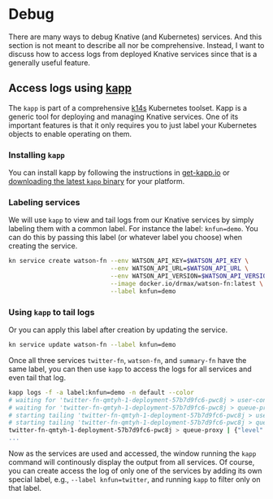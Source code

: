 # Debug

There are many ways to debug Knative (and Kubernetes) services. And this section is not meant to describe all nor be comprehensive. Instead, I want to discuss how to access logs from deployed Knative services since that is a generally useful feature.

## Access logs using [kapp](https://get-kapp.io/)

The `kapp` is part of a comprehensive [k14s](https://k14s.io/) Kubernetes toolset. Kapp is a generic tool for deploying and managing Knative services. One of its important features is that it only requires you to just label your Kubernetes objects to enable operating on them.

### Installing `kapp`

You can install kapp by following the instructions in [get-kapp.io](https://get-kapp.io/) or [downloading the latest `kapp` binary](https://github.com/k14s/kapp/releases) for your platform.

### Labeling services

We will use `kapp` to view and tail logs from our Knative services by simply labeling them with a common label. For instance the label: `knfun=demo`. You can do this by passing this label (or whatever label you choose) when creating the service.

```bash
kn service create watson-fn --env WATSON_API_KEY=$WATSON_API_KEY \
							--env WATSON_API_URL=$WATSON_API_URL \
							--env WATSON_API_VERSION=$WATSON_API_VERSION \
							--image docker.io/drmax/watson-fn:latest \
							--label knfun=demo
```


### Using `kapp` to tail logs

Or you can apply this label after creation by updating the service.

```bash
kn service update watson-fn --label knfun=demo
```

Once all three services `twitter-fn`, `watson-fn`, and `summary-fn` have the same label, you can then use `kapp` to access the logs for all services and even tail that log.

```bash
kapp logs -f -a label:knfun=demo -n default --color
# waiting for 'twitter-fn-qmtyh-1-deployment-57b7d9fc6-pwc8j > user-container' logs to become available...
# waiting for 'twitter-fn-qmtyh-1-deployment-57b7d9fc6-pwc8j > queue-proxy' logs to become available...
# starting tailing 'twitter-fn-qmtyh-1-deployment-57b7d9fc6-pwc8j > user-container' logs
# starting tailing 'twitter-fn-qmtyh-1-deployment-57b7d9fc6-pwc8j > queue-proxy' logs
twitter-fn-qmtyh-1-deployment-57b7d9fc6-pwc8j > queue-proxy | {"level":"info","ts":"
...
```

Now as the services are used and accessed, the window running the `kapp` command will continously display the output from all services. Of course, you can create access the log of only one of the services by adding its own special label, e.g., `--label knfun=twitter`, and running `kapp` to filter only on that label.
